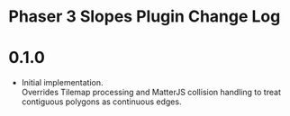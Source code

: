 # Phaser 3 Slopes Plugin Change Log

# 0.1.0

- Initial implementation.  
  Overrides Tilemap processing and MatterJS collision handling to treat contiguous polygons as continuous edges.
